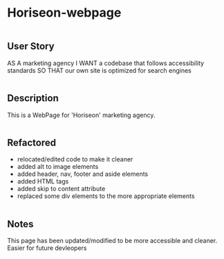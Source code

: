 # Horiseon-webpage

```
```
## User Story
AS A marketing agency
I WANT a codebase that follows accessibility standards
SO THAT our own site is optimized for search engines
```

```
## Description 
This is a WebPage for 'Horiseon' marketing agency. 
```

```
## Refactored 
- relocated/edited code to make it cleaner 
- added alt to image elements
- added header, nav, footer and aside elements
- added HTML tags
- added skip to content attribute 
- replaced some div elements to the more appropriate elements
```

```
## Notes
This page has been updated/modified to be more accessible and cleaner. Easier for future devleopers
``` 


